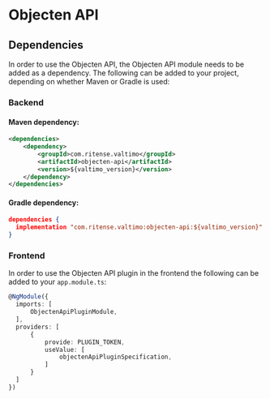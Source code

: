 # Objecten API

## Dependencies

In order to use the Objecten API, the Objecten API module needs to be added as a dependency. The
following can be added to your project, depending on whether Maven or Gradle is used:

### Backend

#### Maven dependency:
```xml
<dependencies>
    <dependency>
        <groupId>com.ritense.valtimo</groupId>
        <artifactId>objecten-api</artifactId>
        <version>${valtimo_version}</version>
    </dependency>
</dependencies>
```

#### Gradle dependency:
```json
dependencies {
  implementation "com.ritense.valtimo:objecten-api:${valtimo_version}"
}
```

### Frontend

In order to use the Objecten API plugin in the frontend the following can be added to your `app.module.ts`:

```typescript
@NgModule({
  imports: [
      ObjectenApiPluginModule,
  ],
  providers: [
      {
          provide: PLUGIN_TOKEN,
          useValue: [
              objectenApiPluginSpecification,
          ]
      }
  ]
})
```

